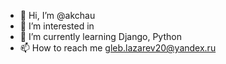 - 👋 Hi, I’m @akchau
- 👀 I’m interested in 
- 🌱 I’m currently learning Django, Python
- 📫 How to reach me gleb.lazarev20@yandex.ru

<!---
akchau/akchau is a ✨ special ✨ repository because its `README.md` (this file) appears on your GitHub profile.
You can click the Preview link to take a look at your changes.
--->
